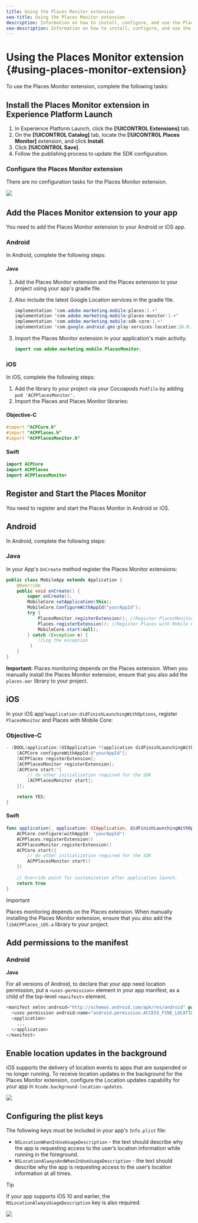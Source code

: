 ```yaml
---
title: Using the Places Monitor extension
seo-title: Using the Places Monitor extension
description: Information on how to install, configure, and use the Places Monitor extension.
seo-description: Information on how to install, configure, and use the Places Monitor extension. 
---
```


# Using the Places Monitor extension {#using-places-monitor-extension}

To use the Places Monitor extension, complete the following tasks:

## Install the Places Monitor extension in Experience Platform Launch

1. In Experience Platform Launch, click the **[!UICONTROL Extensions]** tab.
2. On the **[!UICONTROL Catalog]** tab, locate the **[!UICONTROL Places Monitor]** extension, and click **Install**.
3. Click **[!UICONTROL Save]**.
4. Follow the publishing process to update the SDK configuration.

### Configure the Places Monitor extension 

There are no configuration tasks for the Places Monitor extension.

![](assets/configure_places_monitor.png)‌

## Add the Places Monitor extension to your app

You need to add the Places Monitor extension to your Android or iOS app.

### Android

In Android, complete the following steps:

#### Java

1. Add the Places Monitor extension and the Places extension to your project using your app's gradle file.

2. Also include the latest Google Location services in the gradle file.

    ```java
    implementation 'com.adobe.marketing.mobile:places:1.+'
    implementation 'com.adobe.marketing.mobile:places-monitor:1.+'
    implementation 'com.adobe.marketing.mobile:sdk-core:1.+'
    implementation 'com.google.android.gms:play-services-location:16.0.0'
    ```  
 
3. Import the Places Monitor extension in your application's main activity.

    ```java
    import com.adobe.marketing.mobile.PlacesMonitor;
    ```

### iOS

In iOS, complete the following steps:

1. Add the library to your project via your Cocoapods `Podfile` by adding `pod 'ACPPlacesMonitor'`.
2. Import the Places and Places Monitor libraries:

#### Objective-C

```objectivec
#import "ACPCore.h"
#import "ACPPlaces.h"
#import "ACPPlacesMonitor.h"
```

#### Swift

```swift
import ACPCore
import ACPPlaces
import ACPPlacesMonitor
```


## Register and Start the Places Monitor

You need to register and start the Places Monitor in Android or iOS.

## Android

In Android, complete the following steps:

### Java

In your App's `OnCreate` method register the Places Monitor extensions:

```java
public class MobileApp extends Application {
    @Override
    public void onCreate() {
        super.onCreate();
        MobileCore.setApplication(this);
        MobileCore.ConfigureWithAppId("yourAppId");
        try {
            PlacesMonitor.registerExtension(); //Register PlacesMonitor with Mobile Core
            Places.registerExtension(); //Register Places with Mobile Core
            MobileCore.start(null);
        } catch (Exception e) {
            //Log the exception
         }
    }
}
```

**Important:** Places monitoring depends on the Places extension. When you manually install the Places Monitor extension, ensure that you also add the `places.aar` library to your project.

## iOS

In your iOS app's`application:didFinishLaunchingWithOptions`, register `PlacesMonitor` and Places with Mobile Core:

### Objective-C

```objectivec
- (BOOL)application:(UIApplication *)application didFinishLaunchingWithOptions:(NSDictionary*)launchOptions {
    [ACPCore configureWithAppId:@"yourAppId"];
    [ACPPlaces registerExtension];
    [ACPPlacesMonitor registerExtension];
    [ACPCore start:^{            
        // do other initialization required for the SDK
        [ACPPlacesMonitor start];
    }];

    return YES; 
}
```

#### Swift

```swift
func application(_ application: UIApplication, didFinishLaunchingWithOptions launchOptions: [UIApplication.LaunchOptionsKey: Any]?) -> Bool {
    ACPCore.configure(withAppId: "yourAppId")
    ACPPlaces.registerExtension()       
    ACPPlacesMonitor.registerExtension()
    ACPCore.start({
        // do other initialization required for the SDK
        ACPPlacesMonitor.start()
    })
    
    // Override point for customization after application launch.        
    return true
}
```

>[!IMPORTANT]
>
>Places monitoring depends on the Places extension. When manually installing the Places Monitor extension, ensure that you also add the `libACPPlaces_iOS.a` library to your project.


## Add permissions to the manifest

### Android

**Java**

For all versions of Android, to declare that your app need location permission, put a `<uses-permission>` element in your app manifest, as a child of the top-level `<manifest>` element.

```java
<manifest xmlns:android="http://schemas.android.com/apk/res/android" package="com.adobe.placesapp">
  <uses-permission android:name="android.permission.ACCESS_FINE_LOCATION" />
  <application>        
    ...    
  </application>
</manifest>
```


## Enable location updates in the background  

iOS supports the delivery of location events to apps that are suspended or no longer running. To receive location updates in the background for the Places Monitor extension, configure the Location updates capability for your app in `Xcode.background-location-updates`.

![](assets/using-the-places-monitor_1.png)

## Configuring the plist keys  

The following keys must be included in your app's `Info.plist` file:

* `NSLocationWhenInUseUsageDescription` - the text should describe why the app is requesting access to the user’s location information while running in the foreground.
* `NSLocationAlwaysAndWhenInUseUsageDescription` - the text should describe why the app is requesting access to the user’s location information at all times.

>[!TIP]
>
>If your app supports iOS 10 and earlier, the `NSLocationAlwaysUsageDescription` key is also required.

![](assets/using-the-places-monitor_2.png)

